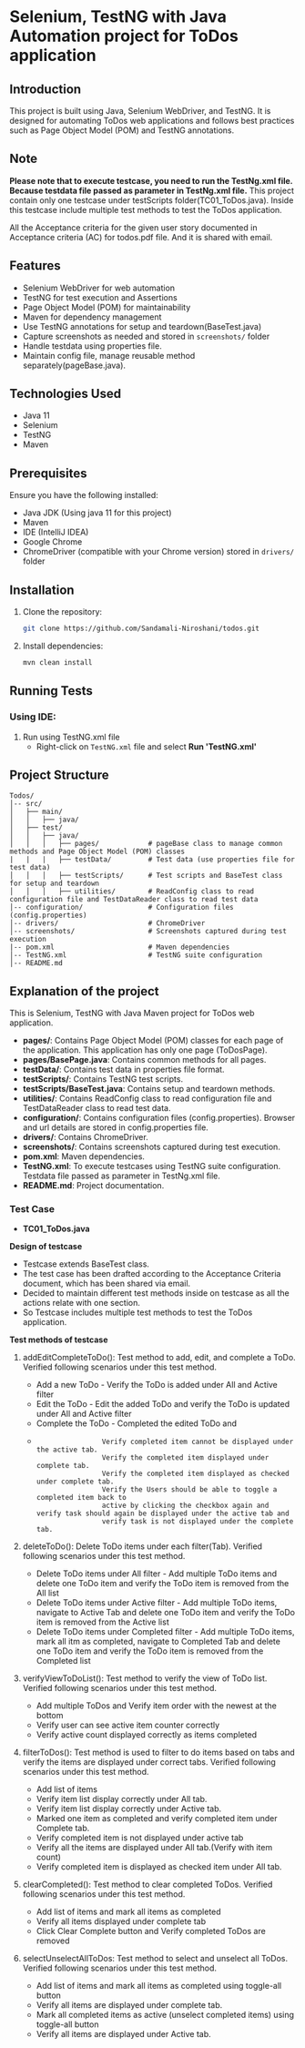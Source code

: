 # Selenium, TestNG with Java Automation project for ToDos application

## Introduction
This project is built using Java, Selenium WebDriver, and TestNG.
It is designed for automating ToDos web applications and follows best practices such as Page Object Model (POM) and TestNG annotations.

## Note
**Please note that to execute testcase, you need to run the TestNg.xml file. Because testdata file passed as parameter in TestNg.xml file.**
This project contain only one testcase under testScripts folder(TC01_ToDos.java). Inside this testcase include multiple test methods to test the ToDos application.

All the Acceptance criteria for the given user story documented in Acceptance criteria (AC) for todos.pdf file. And it is shared with email.

## Features
- Selenium WebDriver for web automation
- TestNG for test execution and Assertions
- Page Object Model (POM) for maintainability
- Maven for dependency management
- Use TestNG annotations for setup and teardown(BaseTest.java)
- Capture screenshots as needed and stored in `screenshots/` folder
- Handle testdata using properties file.
- Maintain config file, manage reusable method separately(pageBase.java).

## Technologies Used
- Java 11
- Selenium
- TestNG
- Maven

## Prerequisites
Ensure you have the following installed:
- Java JDK (Using java 11 for this project)
- Maven
- IDE (IntelliJ IDEA)
- Google Chrome
- ChromeDriver (compatible with your Chrome version) stored in `drivers/` folder

## Installation
1. Clone the repository:
   ```sh
   git clone https://github.com/Sandamali-Niroshani/todos.git
   ```
2. Install dependencies:
   ```sh
   mvn clean install
   ```
## Running Tests
### Using IDE:
1. Run using TestNG.xml file
    - Right-click on `TestNG.xml` file and select **Run 'TestNG.xml'**

## Project Structure
```
Todos/
│-- src/
│   ├── main/
│   │   ├── java/
│   ├── test/
│   │   ├── java/
│   │   │   ├── pages/            # pageBase class to manage common methods and Page Object Model (POM) classes
|   |   |   ├── testData/         # Test data (use properties file for test data)
│   │   │   ├── testScripts/      # Test scripts and BaseTest class for setup and teardown
│   │   │   ├── utilities/        # ReadConfig class to read configuration file and TestDataReader class to read test data
│-- configuration/                # Configuration files (config.properties) 
│-- drivers/                      # ChromeDriver
│-- screenshots/                  # Screenshots captured during test execution
|-- pom.xml                       # Maven dependencies
│-- TestNG.xml                    # TestNG suite configuration
│-- README.md
```

## Explanation of the project
This is Selenium, TestNG with Java Maven project for ToDos web application.

- **pages/**: Contains Page Object Model (POM) classes for each page of the application. This application has only one page (ToDosPage).
- **pages/BasePage.java**: Contains common methods for all pages.
- **testData/**: Contains test data in properties file format.
- **testScripts/**: Contains TestNG test scripts.
- **testScripts/BaseTest.java**: Contains setup and teardown methods.
- **utilities/**: Contains ReadConfig class to read configuration file and TestDataReader class to read test data.
- **configuration/**: Contains configuration files (config.properties). Browser and url details are stored in config.properties file.
- **drivers/**: Contains ChromeDriver.
- **screenshots/**: Contains screenshots captured during test execution.
- **pom.xml**: Maven dependencies.
- **TestNG.xml**: To execute testcases using TestNG suite configuration. Testdata file passed as parameter in TestNg.xml file.
- **README.md**: Project documentation.

### Test Case
- **TC01_ToDos.java**

**Design of testcase**

- Testcase extends BaseTest class.
- The test case has been drafted according to the Acceptance Criteria document, which has been shared via email.
- Decided to maintain different test methods inside on testcase as all the actions relate with one section.
- So Testcase includes multiple test methods to test the ToDos application.

**Test methods of testcase**

   1) addEditCompleteToDo(): Test method to add, edit, and complete a ToDo. Verified following
scenarios under this test method.
      - Add a new ToDo - Verify the ToDo is added under All and Active filter
      - Edit the ToDo - Edit the added ToDo and verify the ToDo is updated under All and Active filter
      - Complete the ToDo - Completed the edited ToDo and
      -                     Verify completed item cannot be displayed under the active tab.
                            Verify the completed item displayed under complete tab.
                            Verify the completed item displayed as checked under complete tab.
                            Verify the Users should be able to toggle a completed item back to 
                            active by clicking the checkbox again and verify task should again be displayed under the active tab and 
                            verify task is not displayed under the complete tab.


   2) deleteToDo(): Delete ToDo items under each filter(Tab). Verified following scenarios under this test method.
      - Delete ToDo items under All filter - Add multiple ToDo items and delete one ToDo item and verify the ToDo item is removed from the All list
      - Delete ToDo items under Active filter - Add multiple ToDo items, navigate to Active Tab and delete one ToDo item and verify the ToDo item is removed from the Active list
      - Delete ToDo items under Completed filter - Add multiple ToDo items, mark all itm as completed, navigate to Completed Tab and delete one ToDo item and verify the ToDo item is removed from the Completed list
      

   3) verifyViewToDoList(): Test method to verify the view of ToDo list. Verified following scenarios under this test method.
      - Add multiple ToDos and Verify item order with the newest at the bottom
      - Verify user can see active item counter correctly
      - Verify active count displayed correctly as items completed
      

   4) filterToDos(): Test method is used to filter to do items based on tabs and verify the items are displayed under correct tabs. Verified following scenarios under this test method.
      - Add list of items
      - Verify item list display correctly under All tab.
      - Verify item list display correctly under Active tab.
      - Marked one item as completed and verify completed item under Complete tab.
      - Verify completed item is not displayed under active tab
      - Verify all the items are displayed under All tab.(Verify with item count)
      - Verify completed item is displayed as checked item under All tab.
      

   5) clearCompleted(): Test method to clear completed ToDos. Verified following scenarios under this test method.
      - Add list of items and mark all items as completed
      - Verify all items displayed under complete tab
      - Click Clear Complete button and Verify completed ToDos are removed
      

   6) selectUnselectAllToDos: Test method to select and unselect all ToDos. Verified following scenarios under this test method.
      - Add list of items and mark all items as completed using toggle-all button
      - Verify all items are displayed under complete tab.
      - Mark all completed items as active (unselect completed items) using toggle-all button 
      - Verify all items are displayed under Active tab.



